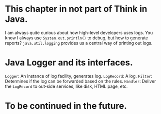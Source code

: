 # This chapter in not part of Think in Java.

I am always quite curious about how high-level developers uses logs.
You know I always use `System.out.println()` to debug, but how to generate reports?
`java.util.logging` provides us a central way of printing out logs.

# Java Logger and its interfaces.
`Logger`: An instance of log facility, generates log.
`LogRecord`: A log.
`Filter`: Determines if the log can be forwarded based on the rules.
`Handler`: Deliver the `LogRecord` to out-side services, like disk, HTML page, etc.

# To be continued in the future.